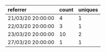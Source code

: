 | referrer          | count | uniques |
| :---------------- | :---- | :------ |
| 21/03/20 20:00:00 | 4     | 1       |
| 22/03/20 20:00:00 | 3     | 1       |
| 23/03/20 20:00:00 | 10    | 2       |
| 27/03/20 20:00:00 | 1     | 1       |